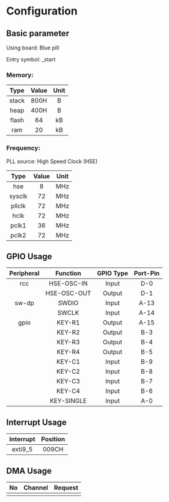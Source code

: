 # Configuration

## Basic parameter

Using board: Blue pill

Entry symbol: _start

### Memory:

|Type       |   Value    |   Unit   | 
|:--:       |   :--:     |   :--:   |
|stack      |   800H     |   B      |
|heap       |   400H     |   B      |
|flash      |   64       |   kB     |
|ram        |   20       |   kB     |

### Frequency:

PLL source: High Speed Clock (HSE)

|Type       |   Value    |   Unit   | 
|:--:       |   :--:     |   :--:   |
|hse        |   8        |   MHz    |
|sysclk     |   72       |   MHz    |
|pllclk     |   72       |   MHz    |
|hclk       |   72       |   MHz    |
|pclk1      |   36       |   MHz    |
|pclk2      |   72       |   MHz    |


## GPIO Usage

|Peripheral |   Function    |     GPIO Type |   Port-Pin |
|:--:       |   :--:        |     :--:      |   :--:     |
|rcc        |   HSE-OSC-IN  |     Input     |   D-0      |
|           |   HSE-OSC-OUT |     Output    |   D-1      |
|sw-dp      |   SWDIO       |     Input     |   A-13     |
|           |   SWCLK       |     Input     |   A-14     |
|gpio       |   KEY-R1      |     Output    |   A-15     |
|           |   KEY-R2      |     Output    |   B-3      |
|           |   KEY-R3      |     Output    |   B-4      |
|           |   KEY-R4      |     Output    |   B-5      |
|           |   KEY-C1      |     Input     |   B-9      |
|           |   KEY-C2      |     Input     |   B-8      |
|           |   KEY-C3      |     Input     |   B-7      |
|           |   KEY-C4      |     Input     |   B-6      |
|           |   KEY-SINGLE  |     Input     |   A-0      |

## Interrupt Usage

|   Interrupt  | Position |
|   :--:       | :--:     |
|   exti9_5    | 009CH    |

## DMA Usage

|No  |  Channel    |   Request    |
|:--:|  :--:       |   :--:       |
|    |             |              |
